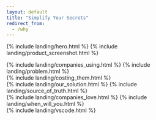 ```yaml
---
layout: default
title: "Simplify Your Secrets"
redirect_from:
  - /why
---
```


{% include landing/hero.html %}
{% include landing/product_screenshot.html %}

<div class="bg-black bg-vault-image pb-5" style="margin-top: -150px; padding-top: 150px !important;">
{% include landing/companies_using.html %}
{% include landing/problem.html %}
</div>
<div class="bg-warning p-3">
{% include landing/costing_them.html %}
</div>
<div class="bg-light pb-5">
{% include landing/our_solution.html %}
{% include landing/source_of_truth.html %}
</div>
<div class="bg-white pt-4">
{% include landing/companies_love.html %}
{% include landing/when_will_you.html %}
</div>
<div class="bg-warning" style="--bs-bg-opacity: 0.1;">
{% include landing/vscode.html %}
</div>
